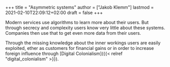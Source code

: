 +++
title = "Asymmetric systems"
author = ["Jakob Klemm"]
lastmod = 2021-02-10T22:09:12+02:00
draft = false
+++

Modern services use algorithms to learn more about their users. But
through secrecy and complexity users know very little about these
systems. Companies then use that to get even more data from their
users.

Through the missing knowledge about the inner workings users are
easily exploited, ether as customers for financial gains or in order
to increase foreign influence through [Digital Colonialism]({{< relref "digital_colonialism" >}}).
